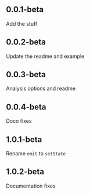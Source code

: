 ## 0.0.1-beta
Add the stuff
## 0.0.2-beta
Update the readme and example
## 0.0.3-beta
Analysis options and readme
## 0.0.4-beta
Doco fixes
## 1.0.1-beta
Rename `emit` to `setState`
## 1.0.2-beta
Documentation fixes
